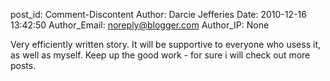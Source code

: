 post_id: Comment-Discontent
Author: Darcie Jefferies
Date: 2010-12-16 13:42:50
Author_Email: noreply@blogger.com
Author_IP: None

Very efficiently written story. It will be supportive to everyone who usess it, as well as myself. Keep up the good work - for sure i will check out more posts.
